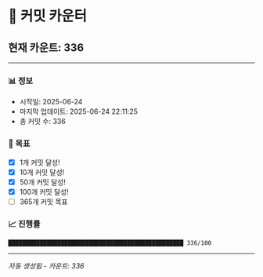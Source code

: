 # 🔢 커밋 카운터

## 현재 카운트: 336

---

### 📊 정보
- 시작일: 2025-06-24
- 마지막 업데이트: 2025-06-24 22:11:25
- 총 커밋 수: 336

### 🎯 목표
- [x] 1개 커밋 달성!
- [x] 10개 커밋 달성!
- [x] 50개 커밋 달성!
- [x] 100개 커밋 달성!
- [ ] 365개 커밋 목표

### 📈 진행률
```
██████████████████████████████████████████████████ 336/100
```

---
*자동 생성됨 - 카운트: 336*
